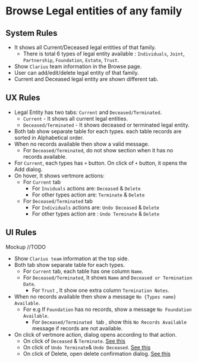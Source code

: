 # Browse Legal entities of any family

## System Rules

- It shows all Current/Deceased legal entities of that family.
  - There is total 6 types of legal entity available : `Individuals`, `Joint`, `Partnership`, `Foundation`, `Estate`, `Trust`.
- Show `Clarius` team information in the Browse page.
- User can add/edit/delete legal entity of that family.
- Current and Deceased legal entity are shown different tab.

## UX Rules

- Legal Entity has two tabs: `Current` and `Deceased/Terminated`.
  - `Current` - It shows all current legal entities.
  - `Deceased/Terminated` - It shows deceased or terminated legal entity.
- Both tab show separate table for each types. each table records are sorted in Alphabetical order. 
- When no records available then show a valid message.
  - For `Deceased/Terminated`, do not show section when it has no records available.
- For `Current`, each types has `+` button. On click of `+` button, it opens the Add dialog. 
- On hover, It shows vertmore actions:
  - For `Current` tab 
    - For `Inviduals` actions are: `Deceased` & `Delete`
    - For other types action are: `Terminate` & `Delete`
  - For `Deceased/Terminated`  tab
    - For `Individuals`  actions are: `Undo Deceased` & `Delete`
    - For other types action are : `Undo Terminate` & `Delete`

## UI Rules

Mockup //TODO

- Show `Clarius team` information at the top side.
- Both tab show separate table for each types. 
  - For `Current` tab, each table has one column `Name`. 
  - For `Deceased/Terminated`, It shows `Name` and `Deceased or Termination Date`.
    - For `Trust` , It show one extra column `Termination Notes`.
- When no records available then show a message `No {Types name} Available`.
  - For e.g If `Foundation` has no records, show a message `No Foundation Available`.
    - For `Deceased/Terminated ` tab , show this `No Records Available` message if records are not available.
- On click of vertmore action, dialog opens according to that action.
  - On click of `Deceased` & `Terminate`. [See this](../legal-entities/deceased-terminated-legal-entity.md#browse-legal-entities-of-any-family)
  - On click of `Undo Terminate`& `Undo Deceased`. [See this](../legal-entities/deceased-terminated-legal-entity.md#browse-legal-entities-of-any-family)
  - On click of Delete, open delete confirmation dialog. [See this](../legal-entities/delete-legal-entity.md#browse-legal-entities-of-any-family)

